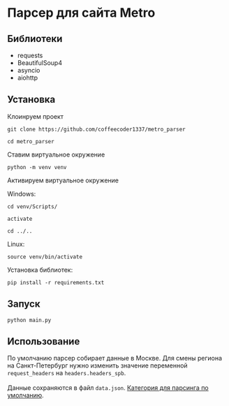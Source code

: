 # Парсер для сайта Metro

## Библиотеки
- requests
- BeautifulSoup4
- asyncio
- aiohttp

## Установка

Клоинруем проект
```
git clone https://github.com/coffeecoder1337/metro_parser
```
```
cd metro_parser
```

Ставим виртуальное окружение
```
python -m venv venv
```

Активируем виртуальное окружение

Windows:
```
cd venv/Scripts/
```
```
activate
```
```
cd ../..
```

Linux:
```
source venv/bin/activate
```

Установка библиотек:
```
pip install -r requirements.txt
```

## Запуск
```
python main.py
```

## Использование
По умолчанию парсер собирает данные в Москве. Для смены региона на Санкт-Петербург нужно изменить значение переменной `request_headers` на `headers.headers_spb`.
<br><br>
Данные сохраняются в файл `data.json`. [Категория для парсинга по умолчанию](https://online.metro-cc.ru/category/myasnye/myaso).


